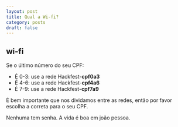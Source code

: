 ```yaml
---
layout: post
title: Qual a Wi-fi?
category: posts
draft: false
---
```


wi-fi
---

Se o último número do seu CPF:

* É 0-3: use a rede Hackfest-**cpf0a3**
* É 4-6: use a rede Hackfest-**cpf4a6**
* É 7-9: use a rede Hackfest-**cpf7a9**

É bem importante que nos dividamos entre as redes, então por favor escolha a correta para o seu CPF.

Nenhuma tem senha. A vida é boa em joão pessoa.
